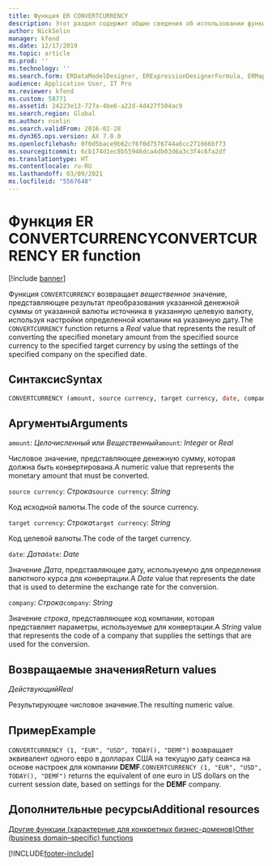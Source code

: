 ```yaml
---
title: Функция ER CONVERTCURRENCY
description: Этот раздел содержит общие сведения об использовании функции электронной отчетности CONVERTCURRENCY.
author: NickSelin
manager: kfend
ms.date: 12/17/2019
ms.topic: article
ms.prod: ''
ms.technology: ''
ms.search.form: ERDataModelDesigner, ERExpressionDesignerFormula, ERMappedFormatDesigner, ERModelMappingDesigner
audience: Application User, IT Pro
ms.reviewer: kfend
ms.custom: 58771
ms.assetid: 24223e13-727a-4be6-a22d-4d427f504ac9
ms.search.region: Global
ms.author: nselin
ms.search.validFrom: 2016-02-28
ms.dyn365.ops.version: AX 7.0.0
ms.openlocfilehash: 0f0d5bace9b62cf6f0d7576744a6cc271666bf73
ms.sourcegitcommit: 6cb174d1ec8b55946dca4db03d6a3c3f4c6fa2df
ms.translationtype: HT
ms.contentlocale: ru-RU
ms.lasthandoff: 03/09/2021
ms.locfileid: "5567648"
---
```

# <a name="convertcurrency-er-function"></a><span data-ttu-id="a6152-103">Функция ER CONVERTCURRENCY</span><span class="sxs-lookup"><span data-stu-id="a6152-103">CONVERTCURRENCY ER function</span></span>

[!include [banner](../includes/banner.md)]

<span data-ttu-id="a6152-104">Функция `CONVERTCURRENCY` возвращает *вещественное* значение, представляющее результат преобразования указанной денежной суммы от указанной валюты источника в указанную целевую валюту, используя настройки определенной компании на указанную дату.</span><span class="sxs-lookup"><span data-stu-id="a6152-104">The `CONVERTCURRENCY` function returns a *Real* value that represents the result of converting the specified monetary amount from the specified source currency to the specified target currency by using the settings of the specified company on the specified date.</span></span>

## <a name="syntax"></a><span data-ttu-id="a6152-105">Синтаксис</span><span class="sxs-lookup"><span data-stu-id="a6152-105">Syntax</span></span>

```vb
CONVERTCURRENCY (amount, source currency, target currency, date, company)
```

## <a name="arguments"></a><span data-ttu-id="a6152-106">Аргументы</span><span class="sxs-lookup"><span data-stu-id="a6152-106">Arguments</span></span>

<span data-ttu-id="a6152-107">`amount`: *Целочисленный* или *Вещественный*</span><span class="sxs-lookup"><span data-stu-id="a6152-107">`amount`: *Integer* or *Real*</span></span>

<span data-ttu-id="a6152-108">Числовое значение, представляющее денежную сумму, которая должна быть конвертирована.</span><span class="sxs-lookup"><span data-stu-id="a6152-108">A numeric value that represents the monetary amount that must be converted.</span></span>

<span data-ttu-id="a6152-109">`source currency`: *Строка*</span><span class="sxs-lookup"><span data-stu-id="a6152-109">`source currency`: *String*</span></span>

<span data-ttu-id="a6152-110">Код исходной валюты.</span><span class="sxs-lookup"><span data-stu-id="a6152-110">The code of the source currency.</span></span>

<span data-ttu-id="a6152-111">`target currency`: *Строка*</span><span class="sxs-lookup"><span data-stu-id="a6152-111">`target currency`: *String*</span></span>

<span data-ttu-id="a6152-112">Код целевой валюты.</span><span class="sxs-lookup"><span data-stu-id="a6152-112">The code of the target currency.</span></span>

<span data-ttu-id="a6152-113">`date`: *Дата*</span><span class="sxs-lookup"><span data-stu-id="a6152-113">`date`: *Date*</span></span>

<span data-ttu-id="a6152-114">Значение *Дата*, представляющее дату, используемую для определения валютного курса для конвертации.</span><span class="sxs-lookup"><span data-stu-id="a6152-114">A *Date* value that represents the date that is used to determine the exchange rate for the conversion.</span></span>

<span data-ttu-id="a6152-115">`company`: *Строка*</span><span class="sxs-lookup"><span data-stu-id="a6152-115">`company`: *String*</span></span>

<span data-ttu-id="a6152-116">Значение *строка*, представляющее код компании, которая представляет параметры, используемые для конвертации.</span><span class="sxs-lookup"><span data-stu-id="a6152-116">A *String* value that represents the code of a company that supplies the settings that are used for the conversion.</span></span>

## <a name="return-values"></a><span data-ttu-id="a6152-117">Возвращаемые значения</span><span class="sxs-lookup"><span data-stu-id="a6152-117">Return values</span></span>

<span data-ttu-id="a6152-118">*Действующий*</span><span class="sxs-lookup"><span data-stu-id="a6152-118">*Real*</span></span>

<span data-ttu-id="a6152-119">Результирующее числовое значение.</span><span class="sxs-lookup"><span data-stu-id="a6152-119">The resulting numeric value.</span></span>

## <a name="example"></a><span data-ttu-id="a6152-120">Пример</span><span class="sxs-lookup"><span data-stu-id="a6152-120">Example</span></span>

<span data-ttu-id="a6152-121">`CONVERTCURRENCY (1, "EUR", "USD", TODAY(), "DEMF")` возвращает эквивалент одного евро в долларах США на текущую дату сеанса на основе настроек для компании **DEMF**.</span><span class="sxs-lookup"><span data-stu-id="a6152-121">`CONVERTCURRENCY (1, "EUR", "USD", TODAY(), "DEMF")` returns the equivalent of one euro in US dollars on the current session date, based on settings for the **DEMF** company.</span></span>

## <a name="additional-resources"></a><span data-ttu-id="a6152-122">Дополнительные ресурсы</span><span class="sxs-lookup"><span data-stu-id="a6152-122">Additional resources</span></span>

[<span data-ttu-id="a6152-123">Другие функции (характерные для конкретных бизнес-доменов)</span><span class="sxs-lookup"><span data-stu-id="a6152-123">Other (business domain–specific) functions</span></span>](er-functions-category-other.md)


[!INCLUDE[footer-include](../../../includes/footer-banner.md)]